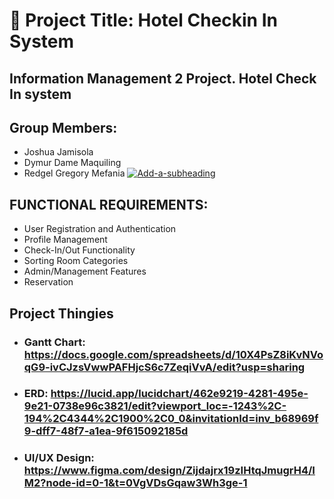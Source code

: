 # 🏨 Project Title: Hotel Checkin In System
Information Management 2 Project. Hotel Check In system
---
## Group Members:
- Joshua Jamisola
- Dymur Dame Maquiling
- Redgel Gregory Mefania
<a href="https://imgbb.com/"><img src="https://i.ibb.co/r5gSp56/Add-a-subheading.png" alt="Add-a-subheading" border="0"></a>
## FUNCTIONAL REQUIREMENTS:
+ User Registration and Authentication
+ Profile Management
+ Check-In/Out Functionality
+ Sorting Room Categories
+ Admin/Management Features
+ Reservation
## Project Thingies
+ ### Gantt Chart: https://docs.google.com/spreadsheets/d/10X4PsZ8iKvNVoqG9-ivCJzsVwwPAFHjcS6c7ZeqiVvA/edit?usp=sharing
+ ### ERD: https://lucid.app/lucidchart/462e9219-4281-495e-9e21-0738e96c3821/edit?viewport_loc=-1243%2C-194%2C4344%2C1900%2C0_0&invitationId=inv_b68969f9-dff7-48f7-a1ea-9f615092185d
+ ### UI/UX Design: https://www.figma.com/design/Zijdajrx19zIHtqJmugrH4/IM2?node-id=0-1&t=0VgVDsGqaw3Wh3ge-1

